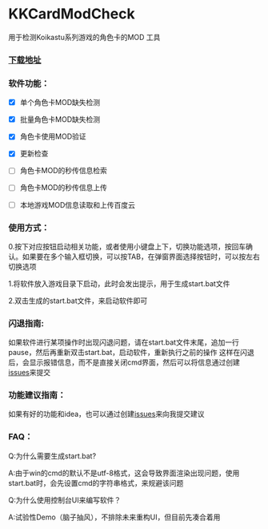# KKCardModCheck

用于检测Koikastu系列游戏的角色卡的MOD 工具

### [下载地址](https://github.com/GenesisAN/KKCardModCheck/releases)

### 软件功能：

- [x] 单个角色卡MOD缺失检测
- [x] 批量角色卡MOD缺失检测

- [x] 角色卡使用MOD验证
- [x] 更新检查

- [ ] 角色卡MOD的秒传信息检索

- [ ] 角色卡MOD的秒传信息上传

- [ ] 本地游戏MOD信息读取和上传百度云

  

### 使用方式：

0.按下对应按钮启动相关功能，或者使用小键盘上下，切换功能选项，按回车确认。如果要在多个输入框切换，可以按TAB，在弹窗界面选择按钮时，可以按左右切换选项

1.将软件放入游戏目录下启动，此时会发出提示，用于生成start.bat文件

2.双击生成的start.bat文件，来启动软件即可

### 闪退指南:
如果软件进行某项操作时出现闪退问题，请在start.bat文件末尾，追加一行pause，然后再重新双击start.bat，启动软件，重新执行之前的操作
这样在闪退后，会显示报错信息，而不是直接关闭cmd界面，然后可以将信息通过创建[issues](https://github.com/GenesisAN/KKCardModCheck/issues/new)来提交

### 功能建议指南：
如果有好的功能和idea，也可以通过创建[issues](https://github.com/GenesisAN/KKCardModCheck/issues/new)来向我提交建议

### FAQ：

Q:为什么需要生成start.bat?

A:由于win的cmd的默认不是utf-8格式，这会导致界面渲染出现问题，使用start.bat时，会先设置cmd的字符串格式，来规避该问题



Q:为什么使用控制台UI来编写软件？

A:试验性Demo（脑子抽风），不排除未来重构UI，但目前先凑合着用



